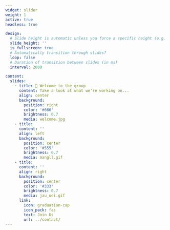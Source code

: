 ```yaml
---
widget: slider
weight: 1
active: true
headless: true

design:
  # Slide height is automatic unless you force a specific height (e.g. '400px')
  slide_height: ''
  is_fullscreen: true
  # Automatically transition through slides?
  loop: false
  # Duration of transition between slides (in ms)
  interval: 2000

content:
  slides:
    - title: 👋 Welcome to the group
      content: Take a look at what we're working on...
      align: center
      background:
        position: right
        color: '#666'
        brightness: 0.7
        media: welcome.jpg
    - title: 
      content: ''
      align: left
      background:
        position: center
        color: '#555'
        brightness: 0.7
        media: mangll.gif
    - title: 
      content: ''
      align: right
      background:
        position: center
        color: '#333'
        brightness: 0.7
        media: jau_uei.gif
      link:
        icon: graduation-cap
        icon_pack: fas
        text: Join Us
        url: ../contact/
---
```

